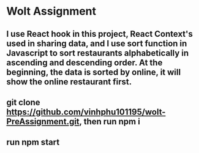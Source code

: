 # Wolt Assignment

## I use React hook in this project, React Context's used in sharing data, and I use sort function in Javascript to sort restaurants alphabetically in ascending and descending order. At the beginning, the data is sorted by online, it will show the online restaurant first.

## git clone https://github.com/vinhphu101195/wolt-PreAssignment.git, then run npm i
## run npm start


